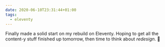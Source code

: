 ```yaml
---
date: 2020-06-10T23:31:44+01:00
tags:
  - eleventy
---
```


Finally made a solid start on my rebuild on Eleventy. Hoping to get all the content-y stuff finished up tomorrow, then time to think about *redesign*. 😬
